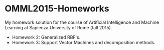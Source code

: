 # OMML2015-Homeworks
My homework solution for the course of Artificial Intelligence and Machine Learning at Sapienza University of Rome (fall 2015).
* Homework 2: Generalized RBF's.
* Homework 3: Support Vector Machines and decomposition methods.

